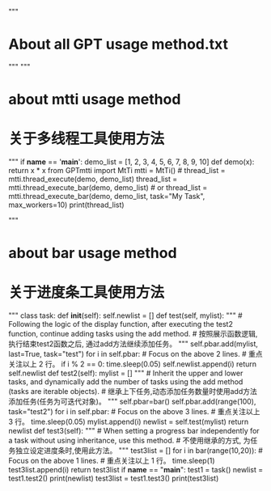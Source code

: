 """
#   About all GPT usage method.txt
"""
"""
#   about mtti usage method
#   关于多线程工具使用方法
"""
if __name__ == '__main__':
    demo_list = [1, 2, 3, 4, 5, 6, 7, 8, 9, 10]
    def demo(x):
        return x * x
    from GPTmtti import MtTi
    mtti = MtTi()
    # thread_list = mtti.thread_execute(demo, demo_list)
    thread_list = mtti.thread_execute_bar(demo, demo_list)
    # or thread_list = mtti.thread_execute_bar(demo, demo_list, task="My Task", max_workers=10)
    print(thread_list)

"""
#   about bar usage method
#   关于进度条工具使用方法
"""
class task:
    def __init__(self):
        self.newlist = []
    def test(self, mylist):
        """
        #   Following the logic of the display function, after executing the test2 function, continue adding tasks using the add method.
        #   按照展示函数逻辑, 执行结束test2函数之后, 通过add方法继续添加任务。
        """
        self.pbar.add(mylist, last=True, task="test")
        for i in self.pbar:
        #   Focus on the above 2 lines.
        #   重点关注以上 2 行。
            if i % 2 == 0:
                time.sleep(0.05)
                self.newlist.append(i)
        return self.newlist
    def test2(self):
        mylist = []
        """
        #   Inherit the upper and lower tasks, and dynamically add the number of tasks using the add method (tasks are iterable objects).
        #   继承上下任务,动态添加任务数量时使用add方法添加任务(任务为可迭代对象)。
        """
        self.pbar=bar()
        self.pbar.add(range(100), task="test2")
        for i in self.pbar:
        #   Focus on the above 3 lines.
        #   重点关注以上 3 行。
            time.sleep(0.05)
            mylist.append(i)
        newlist = self.test(mylist)
        return newlist
    def test3(self):
        """
        #   When setting a progress bar independently for a task without using inheritance, use this method.
        #   不使用继承的方式, 为任务独立设定进度条时,使用此方法。
        """
        test3list = []
        for i in bar(range(10,20)):
        #   Focus on the above 1 lines.
        #   重点关注以上 1 行。
            time.sleep(1)
            test3list.append(i)
        return test3list
if __name__ == "__main__":
    test1 = task()
    newlist = test1.test2()
    print(newlist)
    test3list = test1.test3()
    print(test3list)
